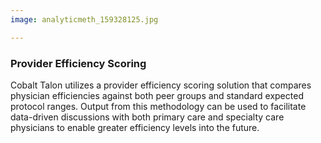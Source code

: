 ```yaml
---
image: analyticmeth_159328125.jpg

---
```


### Provider Efficiency Scoring

Cobalt Talon utilizes a provider efficiency scoring solution that compares physician efficiencies against both peer groups and standard expected protocol ranges. Output from this methodology can be used to facilitate data-driven discussions with both primary care and specialty care physicians to enable greater efficiency levels into the future.